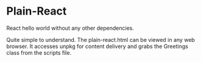 # Plain-React
React hello world without any other dependencies.

Quite simple to understand. The plain-react.html can be viewed in any web browser. It accesses unpkg for content delivery and grabs the Greetings class from the scripts file.
